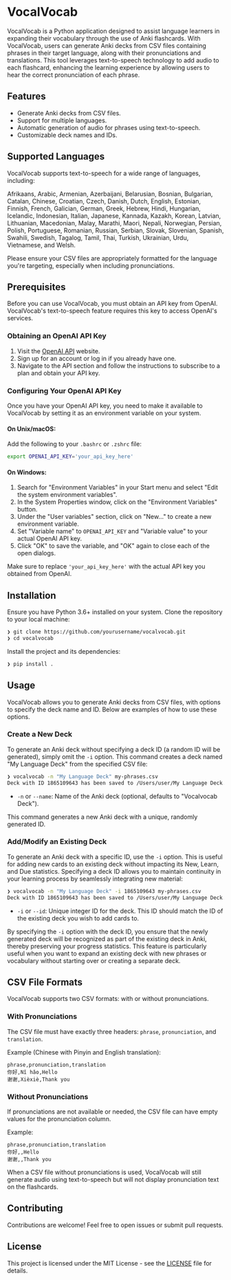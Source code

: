 # VocalVocab

VocalVocab is a Python application designed to assist language learners in expanding their vocabulary through the use of Anki flashcards. With VocalVocab, users can generate Anki decks from CSV files containing phrases in their target language, along with their pronunciations and translations. This tool leverages text-to-speech technology to add audio to each flashcard, enhancing the learning experience by allowing users to hear the correct pronunciation of each phrase.

## Features

- Generate Anki decks from CSV files.
- Support for multiple languages.
- Automatic generation of audio for phrases using text-to-speech.
- Customizable deck names and IDs.

## Supported Languages

VocalVocab supports text-to-speech for a wide range of languages, including:

Afrikaans, Arabic, Armenian, Azerbaijani, Belarusian, Bosnian, Bulgarian, Catalan, Chinese, Croatian, Czech, Danish, Dutch, English, Estonian, Finnish, French, Galician, German, Greek, Hebrew, Hindi, Hungarian, Icelandic, Indonesian, Italian, Japanese, Kannada, Kazakh, Korean, Latvian, Lithuanian, Macedonian, Malay, Marathi, Maori, Nepali, Norwegian, Persian, Polish, Portuguese, Romanian, Russian, Serbian, Slovak, Slovenian, Spanish, Swahili, Swedish, Tagalog, Tamil, Thai, Turkish, Ukrainian, Urdu, Vietnamese, and Welsh.

Please ensure your CSV files are appropriately formatted for the language you're targeting, especially when including pronunciations.

## Prerequisites

Before you can use VocalVocab, you must obtain an API key from OpenAI. VocalVocab's text-to-speech feature requires this key to access OpenAI's services.

### Obtaining an OpenAI API Key

1. Visit the [OpenAI API](https://openai.com/api/) website.
2. Sign up for an account or log in if you already have one.
3. Navigate to the API section and follow the instructions to subscribe to a plan and obtain your API key.

### Configuring Your OpenAI API Key

Once you have your OpenAI API key, you need to make it available to VocalVocab by setting it as an environment variable on your system.

#### On Unix/macOS:

Add the following to your `.bashrc` or `.zshrc` file:

```bash
export OPENAI_API_KEY='your_api_key_here'
```

#### On Windows:

1. Search for "Environment Variables" in your Start menu and select "Edit the system environment variables".
2. In the System Properties window, click on the "Environment Variables" button.
3. Under the "User variables" section, click on "New..." to create a new environment variable.
4. Set "Variable name" to `OPENAI_API_KEY` and "Variable value" to your actual OpenAI API key.
5. Click "OK" to save the variable, and "OK" again to close each of the open dialogs.

Make sure to replace `'your_api_key_here'` with the actual API key you obtained from OpenAI.

## Installation

Ensure you have Python 3.6+ installed on your system. Clone the repository to your local machine:

```bash
❯ git clone https://github.com/yourusername/vocalvocab.git
❯ cd vocalvocab
```

Install the project and its dependencies:

```bash
❯ pip install .
```

## Usage

VocalVocab allows you to generate Anki decks from CSV files, with options to specify the deck name and ID. Below are examples of how to use these options.

### Create a New Deck

To generate an Anki deck without specifying a deck ID (a random ID will be generated), simply omit the `-i` option. This command creates a deck named "My Language Deck" from the specified CSV file:

```bash
❯ vocalvocab -n "My Language Deck" my-phrases.csv
Deck with ID 1865109643 has been saved to /Users/user/My Language Deck.apkg
```

- `-n` or `--name`: Name of the Anki deck (optional, defaults to "Vocalvocab Deck").

This command generates a new Anki deck with a unique, randomly generated ID.

### Add/Modify an Existing Deck

To generate an Anki deck with a specific ID, use the `-i` option. This is useful for adding new cards to an existing deck without impacting its New, Learn, and Due statistics. Specifying a deck ID allows you to maintain continuity in your learning process by seamlessly integrating new material:

```bash
❯ vocalvocab -n "My Language Deck" -i 1865109643 my-phrases.csv
Deck with ID 1865109643 has been saved to /Users/user/My Language Deck.apkg
```

- `-i` or `--id`: Unique integer ID for the deck. This ID should match the ID of the existing deck you wish to add cards to.

By specifying the `-i` option with the deck ID, you ensure that the newly generated deck will be recognized as part of the existing deck in Anki, thereby preserving your progress statistics. This feature is particularly useful when you want to expand an existing deck with new phrases or vocabulary without starting over or creating a separate deck.

## CSV File Formats

VocalVocab supports two CSV formats: with or without pronunciations.

### With Pronunciations

The CSV file must have exactly three headers: `phrase`, `pronunciation`, and `translation`. 

Example (Chinese with Pinyin and English translation):

```
phrase,pronunciation,translation
你好,Nǐ hǎo,Hello
谢谢,Xièxiè,Thank you
```

### Without Pronunciations

If pronunciations are not available or needed, the CSV file can have empty values for the pronunciation column.

Example:

```
phrase,pronunciation,translation
你好,,Hello
谢谢,,Thank you
```

When a CSV file without pronunciations is used, VocalVocab will still generate audio using text-to-speech but will not display pronunciation text on the flashcards.

## Contributing

Contributions are welcome! Feel free to open issues or submit pull requests.

## License

This project is licensed under the MIT License - see the [LICENSE](LICENSE) file for details.

